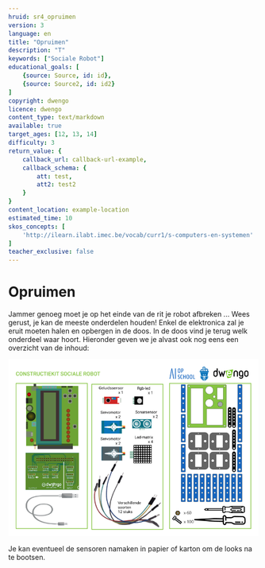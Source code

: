 ```yaml
---
hruid: sr4_opruimen
version: 3
language: en
title: "Opruimen"
description: "T"
keywords: ["Sociale Robot"]
educational_goals: [
    {source: Source, id: id}, 
    {source: Source2, id: id2}
]
copyright: dwengo
licence: dwengo
content_type: text/markdown
available: true
target_ages: [12, 13, 14]
difficulty: 3
return_value: {
    callback_url: callback-url-example,
    callback_schema: {
        att: test,
        att2: test2
    }
}
content_location: example-location
estimated_time: 10
skos_concepts: [
    'http://ilearn.ilabt.imec.be/vocab/curr1/s-computers-en-systemen'
]
teacher_exclusive: false
---
```


# Opruimen

Jammer genoeg moet je op het einde van de rit je robot afbreken ... Wees gerust, je kan de meeste onderdelen houden! Enkel de elektronica zal je eruit moeten halen en opbergen in de doos. In de doos vind je terug welk onderdeel waar hoort. Hieronder geven we je alvast ook nog eens een overzicht van de inhoud:

![](embed/constructiekit_socialerobot.png "Inhoud kit")

<div class="alert alert-box alert-success">
Je kan eventueel de sensoren namaken in papier of karton om de looks na te bootsen.
</div>